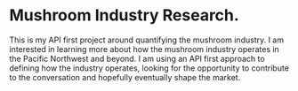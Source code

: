 # Mushroom Industry Research.
This is my API first project around quantifying the mushroom industry. I am interested in learning more about how the mushroom industry operates in the Pacific Northwest and beyond. I am using an API first approach to defining how the industry operates, looking for the opportunity to contribute to the conversation and hopefully eventually shape the market.
